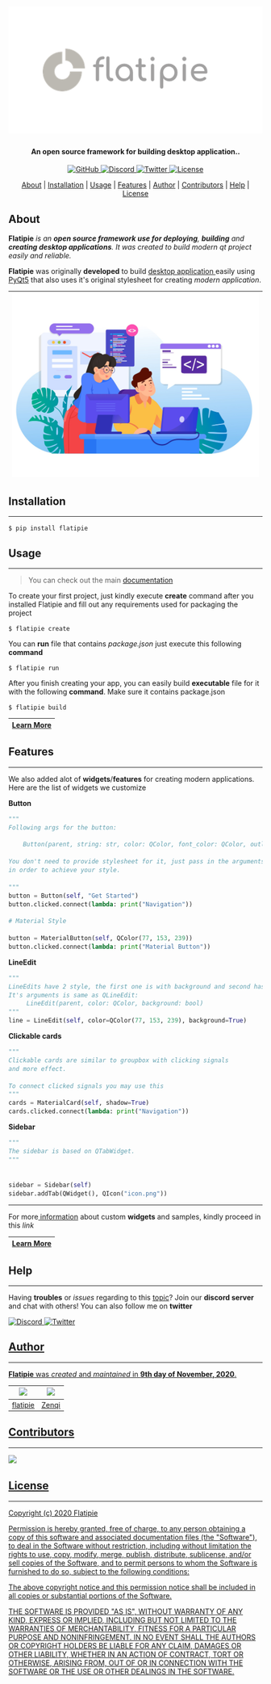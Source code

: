 <h1 align="center">
     <br>
     <img src="https://github.com/flatipie/Flatipie/blob/main/.resources/flatipie.png" alt="Flatipie">
</h1>

<h4 align="center">An open source framework for building desktop application..</h4>

<p align="center">
    <a href="https://github.com/zenqii">
    <img src="https://img.shields.io/github/followers/zenqii?label=Follow&logo=github&style=flat-square"
         alt="GitHub">
     <a href="https://discord.com/invite/SyZeeahz7E">
    <img src="https://img.shields.io/discord/776701754619985950?label=Discord&logo=discord&style=flat-square"
         alt="Discord">
    <a href="https://twitter.com/flatipieqt">
    <img src=https://img.shields.io/twitter/follow/flatipieqt?color=%235087F4&label=Twitter&logo=twitter&style=flat-square
         alt="Twitter">
     <a href="#License">
     <img src=https://img.shields.io/github/license/flatipie/Flatipie?color=5087F4&label=License&style=flat-square
          alt="License">
</p>

<p align="center">
  <a href="#about">About</a> | 
  <a href="#installation">Installation</a> | 
  <a href="#usage">Usage</a> | 
  <a href="#features">Features</a> | 
  <a href="#author">Author</a> | 
  <a href="#contributors">Contributors</a> |
  <a href="#help">Help</a> | 
  <a href="#license">License</a>
</p>

## About

**Flatipie** *is an **open source framework use for deploying**, **building** and **creating desktop applications**. It was created to build modern qt project easily and reliable.*

**Flatipie** was originally **developed** to build <u>desktop application </u>easily using [PyQt5](https://pypi.org/project/pyqt5) that also uses it's original stylesheet for creating *modern application*.

| <img src="https://github.com/flatipie/Flatipie/blob/main/.resources/vector.jpg" width="512"> |
|:-------------------------------------------------------------------------:|

## Installation

---
```
$ pip install flatipie
```

## Usage

---

> You can check out the main [documentation](https://www.github.com/flatipie/Flatipie)

To create your first project, just kindly execute **create** command after you installed Flatipie and fill out any requirements used for packaging the project

```
$ flatipie create
```

You can **run** file that contains *package.json* just execute this following **command**

```
$ flatipie run
```

After you finish creating your app, you can easily build **executable** file for it with the following **command**. Make sure it contains package.json

```
$ flatipie build
```

| [Learn More](https://www.github.com/flatipie/flatipie) |
|:------------------------------------------------------:|

## Features

---

We also added alot of **widgets**/**features** for creating modern applications. Here are the list of widgets we customize

**Button**

```py
"""
Following args for the button:

    Button(parent, string: str, color: QColor, font_color: QColor, outline: bool, shadow: bool)

You don't need to provide stylesheet for it, just pass in the arguments
in order to achieve your style.

"""
button = Button(self, "Get Started")
button.clicked.connect(lambda: print("Navigation"))

# Material Style

button = MaterialButton(self, QColor(77, 153, 239))
button.clicked.connect(lambda: print("Material Button"))

```
**LineEdit**

```python
"""
LineEdits have 2 style, the first one is with background and second has no background
It's arguments is same as QLineEdit:
     LineEdit(parent, color: QColor, background: bool)
"""
line = LineEdit(self, color=QColor(77, 153, 239), background=True)

```

**Clickable cards**

```python
"""
Clickable cards are similar to groupbox with clicking signals
and more effect. 

To connect clicked signals you may use this
"""
cards = MaterialCard(self, shadow=True)
cards.clicked.connect(lambda: print("Navigation"))
```

**Sidebar**

```python
"""
The sidebar is based on QTabWidget.
"""


sidebar = Sidebar(self)
sidebar.addTab(QWidget(), QIcon("icon.png"))
```

---

For more<u> information</u> about custom **widgets** and samples, kindly proceed in this *link*

| [Learn More](https://www.github.com/flatipie/flatipie) |
|:------------------------------------------------------:|

## Help

---

Having **troubles** or *issues* regarding to this <u>topic</u>? Join our **discord server** and chat with others! You can also follow me on **twitter**

<a href="https://discord.com/invite/SyZeeahz7E">
<img src="https://img.shields.io/discord/776701754619985950?label=Discord&logo=discord&style=flat-square"
    alt="Discord">
<a href="https://twitter.com/flatipieqt">
<img src=https://img.shields.io/twitter/follow/flatipieqt?color=%235087F4&label=Twitter&logo=twitter&style=flat-square
    alt="Twitter">

## Author

---

**Flatipie** was *created* and *maintained* in **9th day of November, 2020**.

| ![](https://www.github.com/flatipie.png?size=50) | ![](https://github.com/znqi.png?size=50) |
|:------------------------------------------------:| ------------------------------------------- |
| [flatipie](https://www.github.com/flatipie)      | [Zenqi](https://www.github.com/zenqii)     |

## Contributors

---
![](https://www.github.com/zenqii.png?size=50)


## License

---

Copyright (c) 2020 Flatipie

Permission is hereby granted, free of charge, to any person obtaining a copy
of this software and associated documentation files (the "Software"), to deal
in the Software without restriction, including without limitation the rights
to use, copy, modify, merge, publish, distribute, sublicense, and/or sell
copies of the Software, and to permit persons to whom the Software is
furnished to do so, subject to the following conditions:

The above copyright notice and this permission notice shall be included in all
copies or substantial portions of the Software.

THE SOFTWARE IS PROVIDED "AS IS", WITHOUT WARRANTY OF ANY KIND, EXPRESS OR
IMPLIED, INCLUDING BUT NOT LIMITED TO THE WARRANTIES OF MERCHANTABILITY,
FITNESS FOR A PARTICULAR PURPOSE AND NONINFRINGEMENT. IN NO EVENT SHALL THE
AUTHORS OR COPYRIGHT HOLDERS BE LIABLE FOR ANY CLAIM, DAMAGES OR OTHER
LIABILITY, WHETHER IN AN ACTION OF CONTRACT, TORT OR OTHERWISE, ARISING FROM,
OUT OF OR IN CONNECTION WITH THE SOFTWARE OR THE USE OR OTHER DEALINGS IN THE
SOFTWARE.

